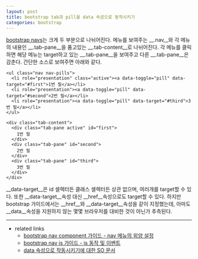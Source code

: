 ```yaml
---
layout: post
title: bootstrap tab과 pill을 data 속성으로 동작시키기
categories: bootstrap
---
```


[bootstrap navs](http://getbootstrap.com/components/#nav)는 크게 두 부분으로 나뉘어진다. 메뉴를 보여주는 __.nav__와 각 메뉴의 내용인 __.tab-pane__을 품고있는 __.tab-content__로 나뉘어진다. 각 메뉴를 클릭하면 해당 메뉴는 target하고 있는 __.tab-pane__을 보여주고 다른 __.tab-pane__은 감춘다. 간단한 소스로 보여주면 아래와 같다.

```
<ul class="nav nav-pills">
  <li role="presentation" class="active"><a data-toggle="pill" data-target="#first">1번 필</a></li>
  <li role="presentation"><a data-toggle="pill" data-target="#second">2번 필</a></li>
  <li role="presentation"><a data-toggle="pill" data-target="#third">3번 필</a></li>
</ul>

<div class="tab-content">
  <div class="tab-pane active" id="first">
    1번 필
  </div>
  <div class="tab-pane" id="second">
    2번 필
  </div>
  <div class="tab-pane" id="third">
    3번 필
  </div>
</div>
```

__data-target__은 id 셀렉터든 클래스 셀렉터든 상관 없으며, 여러개를 target할 수 있다. 또한 __data-target__속성 대신 __href__속성으로도 target할 수 있다. 하지만 bootstrap 가이드에서는 __href__와 __data-target__속성을 같이 지정했는데, 아마도 __data__속성을 지원하지 않는 몇몇 브라우저를 대비한 것이 아닌가 추측된다. 

___
* related links
  * [bootstrap nav component 가이드 - nav 메뉴의 외양 설정](http://getbootstrap.com/components/#nav)
  * [bootstrap nav js 가이드 - js 동작 및 이벤트](http://getbootstrap.com/components/#nav)
  * [data 속성으로 작동시키기에 대한 SO 문서](http://stackoverflow.com/questions/19225968/bootstrap-tab-is-not-working-when-tab-with-data-target-instead-of-href)